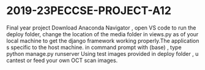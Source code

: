 # 2019-23PECCSE-PROJECT-A12
Final year project
Download Anaconda Navigator , open VS code to run the deploy folder, change the location of the media folder in views.py as of your local machine to get the django framework working properly.The application s specific to the host machine.
in command prompt with (base) , type python manage.py runserver
Using test images provided in deploy folder , u cantest or feed your own OCT scan images.
